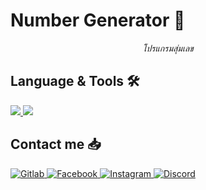 <h1>Number Generator 📁</h1>

<p align="center">
<i>โปรแกรมสุ่มเลข</i>
</p>
 
<h2>Language & Tools 🛠️</h2>
<a href="#" target="_blank">
    <img src="https://img.shields.io/badge/Python-FFD43B?style=for-the-badge&logo=python&logoColor=white">
  </a>   
   <a href="#" target="_blank">
    <img src="https://img.shields.io/badge/GIT-E44C30?style=for-the-badge&logo=git&logoColor=white">
  </a> 



<h2>Contact me 📥</h2>
<a href="https://gitlab.com/lnwtxn" target="_blank">
    <img alt="Gitlab" src="https://img.shields.io/badge/GitLab-330F63?style=for-the-badge&logo=gitlab&logoColor=white">
  </a> 
<a href="https://fb.com/thunder2004" target="_blank">
    <img alt="Facebook" src="https://img.shields.io/badge/Facebook-1877F2?style=for-the-badge&logo=facebook&logoColor=white">
  </a>   
   <a href="https://instagram.com/kitton._" target="_blank">
    <img alt="Instagram" src="https://img.shields.io/badge/Instagram-E4405F?style=for-the-badge&logo=instagram&logoColor=white">
  </a>  
  <a href="https://discord.gg/mHaTetPxyd" target="_blank">
    <img alt="Discord" src="https://img.shields.io/badge/Discord-7289DA?style=for-the-badge&logo=discord&logoColor=white">
  </a>  